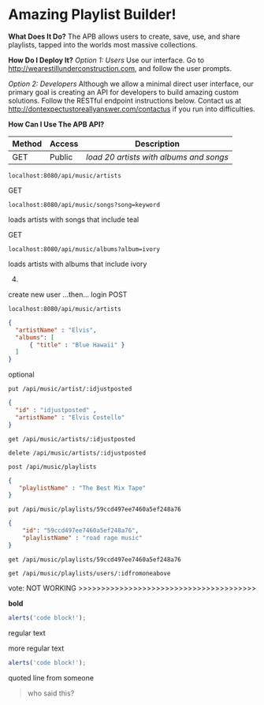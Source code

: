 # Amazing Playlist Builder!

**What Does It Do?**
The APB allows users to create, save, use, and share playlists, tapped into the worlds most massive collections.

**How Do I Deploy It?**
*Option 1: Users*
Use our interface. Go to http://wearestillunderconstruction.com, and follow the user prompts.

*Option 2: Developers*
Although we allow a minimal direct user interface, our primary goal is creating an API for developers to build amazing custom solutions.  Follow the RESTful endpoint instructions below.  Contact us at http://dontexpectustoreallyanswer.com/contactus if you run into difficulties.

**How Can I Use The APB API?**

| Method  | Access | Description |
| ------- |------- | ----------- |
| GET     | Public | *load 20 artists with albums and songs* |
````http
localhost:8080/api/music/artists
````


GET
````http
localhost:8080/api/music/songs?song=keyword
````
loads artists with songs that include teal 

GET
````http
localhost:8080/api/music/albums?album=ivory
````
loads artists with albums that include ivory 

4.
create new user
...then...
login
POST
````http
localhost:8080/api/music/artists 
````
````json
{
  "artistName" : "Elvis",
  "albums": [
      { "title" : "Blue Hawaii" }
  ]
}
````
optional
````http
put /api/music/artist/:idjustposted
````
````json
{
  "id" : "idjustposted" ,
  "artistName" : "Elvis Costello"
}
````
````http
get /api/music/artists/:idjustposted 
````
````http
delete /api/music/artists/:idjustposted
````
````http
post /api/music/playlists
````
````json
{
   "playlistName" : "The Best Mix Tape"
}
````
````http
put /api/music/playlists/59ccd497ee7460a5ef248a76
````
````json
{
    "id": "59ccd497ee7460a5ef248a76",
	"playlistName" : "road rage music"
}
````
````http
get /api/music/playlists/59ccd497ee7460a5ef248a76
````
````http
get /api/music/playlists/users/:idfromoneabove
````
vote: NOT WORKING >>>>>>>>>>>>>>>>>>>>>>>>>>>>>>>>>>>>>>>


**bold**
```` js
alerts('code block!');
````
regular text

more regular text

```` js
alerts('code block!');
````
quoted line from someone
>who said this?

